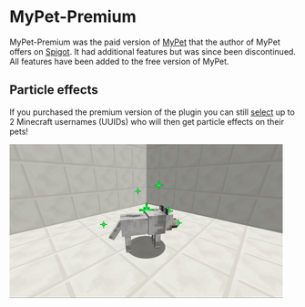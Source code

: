 # MyPet-Premium

MyPet-Premium was the paid version of [MyPet](https://www.spigotmc.org/resources/mypet.12725/) that the author of MyPet offers on [Spigot](https://www.spigotmc.org/). It had additional features but was since been discontinued. All features have been added to the free version of MyPet. 

## Particle effects

If you purchased the premium version of the plugin you can still [select](https://mypet-plugin.de/premium/particles) up to 2 Minecraft usernames \(UUIDs\) who will then get particle effects on their pets!  

![Premium Particles](.gitbook/assets/particles.gif)

